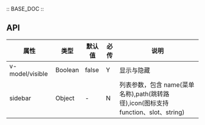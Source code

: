 :: BASE_DOC ::

## API

| 属性            | 类型    | 默认值 | 必传 | 说明                                                                                    |
| --------------- | ------- | ------ | ---- | --------------------------------------------------------------------------------------- |
| v-model/visible | Boolean | false  | Y    | 显示与隐藏                                                                              |
| sidebar         | Object  | -      | N    | 列表参数，包含 name(菜单名称),path(跳转路径),icon(图标支持function、slot、string) |
